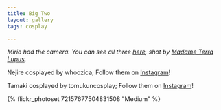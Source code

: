 ```yaml
---
title: Big Two
layout: gallery
tags: cosplay

---
```


*Mirio had the camera. You can see all three [here](https://www.facebook.com/pg/madameterralupusphoto/photos/?tab=album&album_id=2042223899177016), shot by [Madame Terra Lupus](https://www.instagram.com/madameterralupusphotography)*.

Nejire cosplayed by whoozica; Follow them on [Instagram](https://www.instagram.com/whoozica)!

Tamaki cosplayed by tomukuncosplay; Follow them on [Instagram](https://www.instagram.com/tomukuncosplay)!

{% flickr_photoset 72157677504831508 "Medium" %}